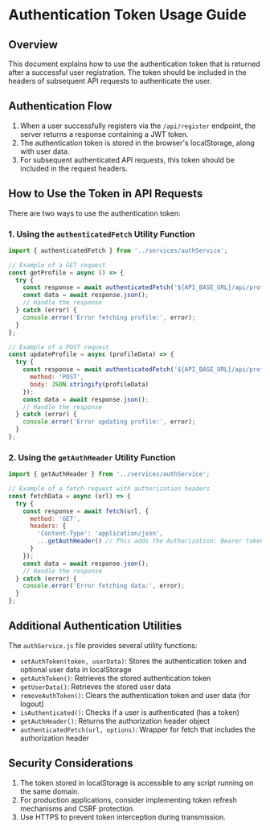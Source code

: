 # Authentication Token Usage Guide

## Overview

This document explains how to use the authentication token that is returned after a successful user registration. The token should be included in the headers of subsequent API requests to authenticate the user.

## Authentication Flow

1. When a user successfully registers via the `/api/register` endpoint, the server returns a response containing a JWT token.
2. The authentication token is stored in the browser's localStorage, along with user data.
3. For subsequent authenticated API requests, this token should be included in the request headers.

## How to Use the Token in API Requests

There are two ways to use the authentication token:

### 1. Using the `authenticatedFetch` Utility Function

```javascript
import { authenticatedFetch } from '../services/authService';

// Example of a GET request
const getProfile = async () => {
  try {
    const response = await authenticatedFetch('${API_BASE_URL}/api/profile');
    const data = await response.json();
    // Handle the response
  } catch (error) {
    console.error('Error fetching profile:', error);
  }
};

// Example of a POST request
const updateProfile = async (profileData) => {
  try {
    const response = await authenticatedFetch('${API_BASE_URL}/api/profile', {
      method: 'POST',
      body: JSON.stringify(profileData)
    });
    const data = await response.json();
    // Handle the response
  } catch (error) {
    console.error('Error updating profile:', error);
  }
};
```

### 2. Using the `getAuthHeader` Utility Function

```javascript
import { getAuthHeader } from '../services/authService';

// Example of a fetch request with authorization headers
const fetchData = async (url) => {
  try {
    const response = await fetch(url, {
      method: 'GET',
      headers: {
        'Content-Type': 'application/json',
        ...getAuthHeader() // This adds the Authorization: Bearer token header
      }
    });
    const data = await response.json();
    // Handle the response
  } catch (error) {
    console.error('Error fetching data:', error);
  }
};
```

## Additional Authentication Utilities

The `authService.js` file provides several utility functions:

- `setAuthToken(token, userData)`: Stores the authentication token and optional user data in localStorage
- `getAuthToken()`: Retrieves the stored authentication token
- `getUserData()`: Retrieves the stored user data
- `removeAuthToken()`: Clears the authentication token and user data (for logout)
- `isAuthenticated()`: Checks if a user is authenticated (has a token)
- `getAuthHeader()`: Returns the authorization header object
- `authenticatedFetch(url, options)`: Wrapper for fetch that includes the authorization header

## Security Considerations

1. The token stored in localStorage is accessible to any script running on the same domain.
2. For production applications, consider implementing token refresh mechanisms and CSRF protection.
3. Use HTTPS to prevent token interception during transmission.
